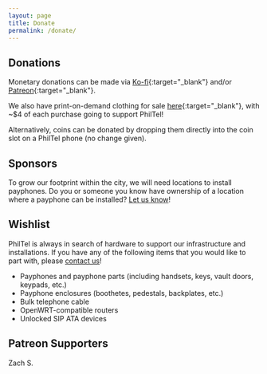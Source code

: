 ```yaml
---
layout: page
title: Donate
permalink: /donate/
---
```

## Donations

Monetary donations can be made via [Ko-fi](https://ko-fi.com/philtel){:target="_blank"} and/or [Patreon](https://www.patreon.com/philtel){:target="_blank"}. 

We also have print-on-demand clothing for sale [here](https://philtel.myspreadshop.com/all){:target="_blank"}, with ~$4 of each purchase going to support PhilTel!

Alternatively, coins can be donated by dropping them directly into the coin slot on a PhilTel phone (no change given).

## Sponsors

To grow our footprint within the city, we will need locations to install payphones. Do you or someone you know have ownership of a location where a payphone can be installed? [Let us know](../contact)!

## Wishlist

PhilTel is always in search of hardware to support our infrastructure and installations. If you have any of the following items that you would like to part with, please [contact us](../contact)!

* Payphones and payphone parts (including handsets, keys, vault doors, keypads, etc.)
* Payphone enclosures (boothetes, pedestals, backplates, etc.)
* Bulk telephone cable
* OpenWRT-compatible routers
* Unlocked SIP ATA devices

## Patreon Supporters

Zach S.


